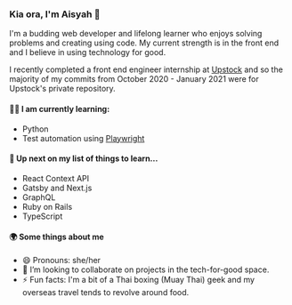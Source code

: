 ### Kia ora, I'm Aisyah 👋

I'm a budding web developer and lifelong learner who enjoys solving problems and creating using code. My current strength is in the front end and I believe in using technology for good.

I recently completed a front end engineer internship at [Upstock](https://upstock.app) and so the majority of my commits from October 2020 - January 2021 were for Upstock's private repository.

#### 🐱‍💻 I am currently learning:
- Python
- Test automation using [Playwright](https://playwright.dev/)

#### 🌱 Up next on my list of things to learn...
- React Context API
- Gatsby and Next.js
- GraphQL
- Ruby on Rails
- TypeScript

#### 🌍 Some things about me

- 😄 Pronouns: she/her
- 👯 I’m looking to collaborate on projects in the tech-for-good space.
- ⚡ Fun facts: I'm a bit of a Thai boxing (Muay Thai) geek and my overseas travel tends to revolve around food.

<!--
**aisyah-t/aisyah-t** is a ✨ _special_ ✨ repository because its `README.md` (this file) appears on your GitHub profile.

Here are some ideas to get you started:

- 🔭 I’m currently working on strengthening my JavaScript fundamentals.
- 🌱 I’m currently learning ...
- 👯 I’m looking to collaborate on projects in the tech-for-good space.
- 🤔 I’m looking for help with ...
- 💬 Ask me about having to rush home from my OE in March 2020 due to Covid.
- 📫 How to reach me: ...
- 😄 Pronouns: she/her
- ⚡ Fun fact: I'm a bit of a Thai boxing (Muay Thai) geek
-->
